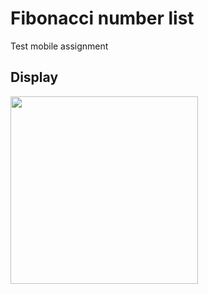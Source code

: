 # Fibonacci number list

Test mobile assignment

## Display

<img src="https://github.com/Sumat-Dev/Fibonacci-number-list/blob/main/diaplay.gif" style="height: auto; width:300px;"/>
